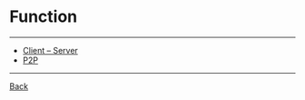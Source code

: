 # Function

---

- [Client – Server](./ClientServer.md)
- [P2P](./P2P.md)

---

[Back](./../../readme.md)
